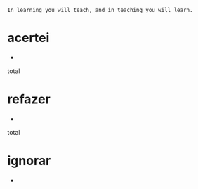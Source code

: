 ```
In learning you will teach, and in teaching you will learn.
```

# acertei
- 
total 


# refazer
- 
total

# ignorar
- 